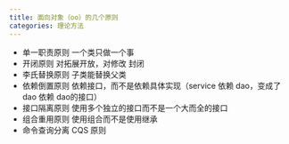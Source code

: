 ```yaml
---
title: 面向对象（oo）的几个原则
categories: 理论方法
---
```


- 单一职责原则 一个类只做一个事
- 开闭原则 对拓展开放，对修改 封闭
- 李氏替换原则 子类能替换父类
- 依赖倒置原则 依赖接口，而不是依赖具体实现（service 依赖 dao，变成了dao 依赖 dao的接口）
- 接口隔离原则 使用多个独立的接口而不是一个大而全的接口
- 组合重用原则 使用组合而不是使用继承
- 命令查询分离 CQS 原则